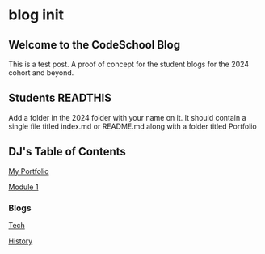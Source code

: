 # blog init

## Welcome to the CodeSchool Blog

This is a test post. A proof of concept for the student blogs for the 2024 cohort and beyond.

## Students READTHIS

Add a folder in the 2024 folder with your name on it. 
It should contain a single file titled index.md or README.md along with a folder titled Portfolio


## DJ's Table of Contents

[My Portfolio](/Portfolio/)

[Module 1](/Module1/)

### Blogs

[Tech](/Tech/)

[History](/History/)

